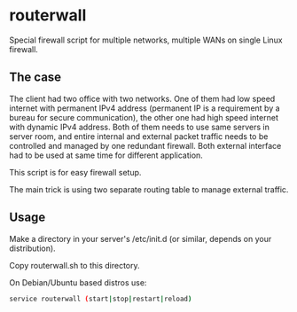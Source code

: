 # routerwall
Special firewall script for multiple networks, multiple WANs on single Linux firewall.

## The case
The client had two office with two networks. One of them had low speed internet with permanent IPv4 address (permanent IP is a requirement by a bureau for secure communication), the other one had high speed internet with dynamic IPv4 address. Both of them needs to use same servers in server room, and entire internal and external packet traffic needs to be controlled and managed by one redundant firewall. Both external interface had to be used at same time for different application.

This script is for easy firewall setup.

The main trick is using two separate routing table to manage external traffic.

## Usage

Make a directory in your server's /etc/init.d (or similar, depends on your distribution).

Copy routerwall.sh to this directory.

On Debian/Ubuntu based distros use:
```sh
service routerwall (start|stop|restart|reload)
```
